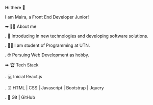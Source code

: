 Hi there 👋

I am Maira, a Front End Developer Junior!

➡ 🙋‍♀️ About me

. 🤔 Introducing in new technologies and developing software solutions.

. 👩‍🎓 I am student of Programming at UTN.

. 🤓 Persuing Web Development as hobby. 

➡ 🏆 Tech Stack

. 💻 Inicial React.js

. ☑ HTML | CSS | Javascript | Bootstrap | Jquery

. 🔧 Git | GitHub
 
